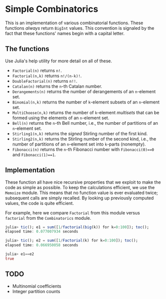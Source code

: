 # Simple Combinatorics

This is an implementation of various combinatorial functions.
These functions *always* return `BigInt` values. This convention
is signaled by the fact that these functions' names begin
with a capital letter.


## The functions

Use Julia's help utility for more detail on all of these.

+ `Factorial(n)` returns `n!`.
+ `Factorial(n,k)` returns `n!/(n-k)!`.
+ `DoubleFactorial(n)` returns `n!!`.
+ `Catalan(n)` returns the `n`-th Catalan number.
+ `Derangements(n)` returns the number of derangements of
an `n`-element set.
+ `Binomial(n,k)` returns the number of `k`-element subsets
of an `n`-element set.
+ `MultiChoose(n,k)` returns the number of `k`-element
*multisets* that can be formed using the elements of
an `n`-element set.
+ `Bell(n)` returns the `n`-th Bell number, i.e., the number
of partitions of an `n`-element set.
+ `Stirling1(n,k)` returns the *signed* Stirling number of the
first kind.
+ `Stirling2(n,k)` returns the Stirling number of the second
kind, i.e., the number of partitions of an `n`-element set into
`k`-parts (nonempty).
+ `Fibonacci(n)` returns the `n`-th Fibonacci number
with `Fibonacci(0)==0` and `Fibonacci(1)==1`.


## Implementation

These function all have nice recursive properties that we
exploit to make the code as simple as possible. To keep
the calculations efficient, we use the `Memoize` module.
This means that no function value is ever evaluated twice;
subsequent calls are simply recalled. By looking up
previously computed values, the code is quite efficient.

For example, here we compare `Factorial` from this module
versus `factorial` from the `Combinatorics` module.
```julia
julia> tic(); e1 = sum([1/factorial(big(k)) for k=0:100]); toc();
elapsed time: 0.077007934 seconds

julia> tic(); e2 = sum([1/Factorial(k) for k=0:100]); toc();
elapsed time: 0.066950058 seconds

julia> e1==e2
true
```

## TODO

+ Multinomial coefficients
+ Integer partition counts
